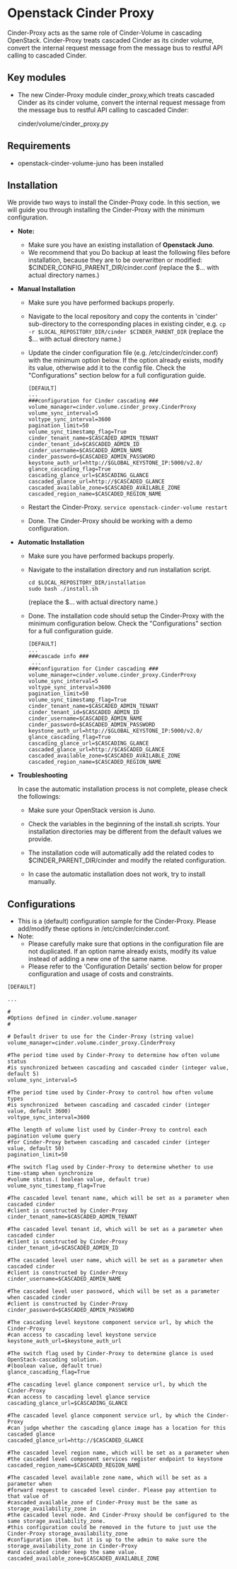 Openstack Cinder Proxy
===============================

 Cinder-Proxy acts as the same role of Cinder-Volume in cascading OpenStack.
 Cinder-Proxy treats cascaded Cinder as its cinder volume,  convert the internal request message from the message bus to restful API calling to cascaded Cinder.


Key modules
-----------

* The new Cinder-Proxy module cinder_proxy,which treats cascaded Cinder as its cinder volume,  convert the internal request message from the message bus to restful API calling to cascaded Cinder:

    cinder/volume/cinder_proxy.py

Requirements
------------
* openstack-cinder-volume-juno has been installed

Installation
------------

We provide two ways to install the Cinder-Proxy code. In this section, we will guide you through installing the Cinder-Proxy with the minimum configuration.

* **Note:**

    - Make sure you have an existing installation of **Openstack Juno**.
    - We recommend that you Do backup at least the following files before installation, because they are to be overwritten or modified:
        $CINDER_CONFIG_PARENT_DIR/cinder.conf
        (replace the $... with actual directory names.)

* **Manual Installation**

    - Make sure you have performed backups properly.

    - Navigate to the local repository and copy the contents in 'cinder' sub-directory to the corresponding places in existing cinder, e.g.
      ```cp -r $LOCAL_REPOSITORY_DIR/cinder $CINDER_PARENT_DIR```
      (replace the $... with actual directory name.)

    - Update the cinder configuration file (e.g. /etc/cinder/cinder.conf) with the minimum option below. If the option already exists, modify its value, otherwise add it to the config file. Check the "Configurations" section below for a full configuration guide.
      ```
      [DEFAULT]
      ...
      ###configuration for Cinder cascading ###
      volume_manager=cinder.volume.cinder_proxy.CinderProxy
      volume_sync_interval=5
      voltype_sync_interval=3600
      pagination_limit=50
	  volume_sync_timestamp_flag=True
      cinder_tenant_name=$CASCADED_ADMIN_TENANT
      cinder_tenant_id=$CASCADED_ADMIN_ID
      cinder_username=$CASCADED_ADMIN_NAME
      cinder_password=$CASCADED_ADMIN_PASSWORD
      keystone_auth_url=http://$GLOBAL_KEYSTONE_IP:5000/v2.0/
	  glance_cascading_flag=True
      cascading_glance_url=$CASCADING_GLANCE
      cascaded_glance_url=http://$CASCADED_GLANCE
      cascaded_available_zone=$CASCADED_AVAILABLE_ZONE
      cascaded_region_name=$CASCADED_REGION_NAME
      ```

    - Restart the Cinder-Proxy.
      ```service openstack-cinder-volume restart```

    - Done. The Cinder-Proxy should be working with a demo configuration.

* **Automatic Installation**

    - Make sure you have performed backups properly.

    - Navigate to the installation directory and run installation script.
      ```
      cd $LOCAL_REPOSITORY_DIR/installation
      sudo bash ./install.sh
      ```
      (replace the $... with actual directory name.)

    - Done. The installation code should setup the Cinder-Proxy with the minimum configuration below. Check the "Configurations" section for a full configuration guide.
      ```
      [DEFAULT]
      ...
      ###cascade info ###
       ...
      ###configuration for Cinder cascading ###
      volume_manager=cinder.volume.cinder_proxy.CinderProxy
      volume_sync_interval=5
      voltype_sync_interval=3600
      pagination_limit=50
	  volume_sync_timestamp_flag=True
      cinder_tenant_name=$CASCADED_ADMIN_TENANT
      cinder_tenant_id=$CASCADED_ADMIN_ID
      cinder_username=$CASCADED_ADMIN_NAME
      cinder_password=$CASCADED_ADMIN_PASSWORD
      keystone_auth_url=http://$GLOBAL_KEYSTONE_IP:5000/v2.0/
	  glance_cascading_flag=True
      cascading_glance_url=$CASCADING_GLANCE
      cascaded_glance_url=http://$CASCADED_GLANCE
      cascaded_available_zone=$CASCADED_AVAILABLE_ZONE
      cascaded_region_name=$CASCADED_REGION_NAME
      ```

* **Troubleshooting**

    In case the automatic installation process is not complete, please check the followings:

    - Make sure your OpenStack version is Juno.

    - Check the variables in the beginning of the install.sh scripts. Your installation directories may be different from the default values we provide.

    - The installation code will automatically add the related codes to $CINDER_PARENT_DIR/cinder and modify the related configuration.

    - In case the automatic installation does not work, try to install manually.

Configurations
--------------

* This is a (default) configuration sample for the Cinder-Proxy. Please add/modify these options in /etc/cinder/cinder.conf.
* Note:
    - Please carefully make sure that options in the configuration file are not duplicated. If an option name already exists, modify its value instead of adding a new one of the same name.
    - Please refer to the 'Configuration Details' section below for proper configuration and usage of costs and constraints.

```
[DEFAULT]

...

#
#Options defined in cinder.volume.manager
#

# Default driver to use for the Cinder-Proxy (string value)
volume_manager=cinder.volume.cinder_proxy.CinderProxy

#The period time used by Cinder-Proxy to determine how often volume status 
#is synchronized between cascading and cascaded cinder (integer value, default 5)
volume_sync_interval=5

#The period time used by Cinder-Proxy to control how often volume types
#is synchronized  between cascading and cascaded cinder (integer value, default 3600)
voltype_sync_interval=3600

#The length of volume list used by Cinder-Proxy to control each pagination volume query 
#for Cinder-Proxy between cascading and cascaded cinder (integer value, default 50) 
pagination_limit=50

#The switch flag used by Cinder-Proxy to determine whether to use time-stamp when synchronize 
#volume status.( boolean value, default true)
volume_sync_timestamp_flag=True

#The cascaded level tenant name, which will be set as a parameter when cascaded cinder
#client is constructed by Cinder-Proxy
cinder_tenant_name=$CASCADED_ADMIN_TENANT

#The cascaded level tenant id, which will be set as a parameter when cascaded cinder
#client is constructed by Cinder-Proxy
cinder_tenant_id=$CASCADED_ADMIN_ID

#The cascaded level user name, which will be set as a parameter when cascaded cinder
#client is constructed by Cinder-Proxy
cinder_username=$CASCADED_ADMIN_NAME

#The cascaded level user password, which will be set as a parameter when cascaded cinder
#client is constructed by Cinder-Proxy
cinder_password=$CASCADED_ADMIN_PASSWORD

#The cascading level keystone component service url, by which the Cinder-Proxy
#can access to cascading level keystone service
keystone_auth_url=$keystone_auth_url

#The switch flag used by Cinder-Proxy to determine glance is used OpenStack-cascading solution.
#(boolean value, default true)
glance_cascading_flag=True

#The cascading level glance component service url, by which the Cinder-Proxy
#can access to cascading level glance service
cascading_glance_url=$CASCADING_GLANCE

#The cascaded level glance component service url, by which the Cinder-Proxy
#can judge whether the cascading glance image has a location for this cascaded glance
cascaded_glance_url=http://$CASCADED_GLANCE

#The cascaded level region name, which will be set as a parameter when
#the cascaded level component services register endpoint to keystone
cascaded_region_name=$CASCADED_REGION_NAME

#The cascaded level available zone name, which will be set as a parameter when
#forward request to cascaded level cinder. Please pay attention to that value of
#cascaded_available_zone of Cinder-Proxy must be the same as storage_availability_zone in
#the cascaded level node. And Cinder-Proxy should be configured to the same storage_availability_zone.
#this configuration could be removed in the future to just use the Cinder-Proxy storage_availability_zone
#configuration item. but it is up to the admin to make sure the storage_availability_zone in Cinder-Proxy
#and cascaded cinder keep the same value.
cascaded_available_zone=$CASCADED_AVAILABLE_ZONE




